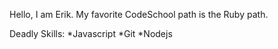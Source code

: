 Hello, I am Erik. My favorite CodeSchool path is the Ruby path.

Deadly Skills:
*Javascript
*Git
*Nodejs